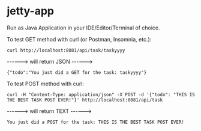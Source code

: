 # jetty-app

Run as Java Application in your IDE/Editor/Terminal of choice.

To test GET method with curl (or Postman, Insomnia, etc.):

```
curl http://localhost:8081/api/task/taskyyyy
```
------> will return JSON ------>
```
{"todo":"You just did a GET for the task: taskyyyy"}
```

To test POST method with curl:

```
curl -H "Content-Type: application/json" -X POST -d '{"todo": "THIS IS THE BEST TASK POST EVER!"}' http://localhost:8081/api/task
```
------> will return TEXT ------>
```
You just did a POST for the task: THIS IS THE BEST TASK POST EVER!
```
